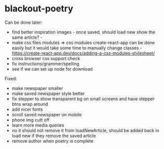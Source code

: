 # blackout-poetry

Can be done later:

- find better inspiration images - once saved, should load new show the same article? -
- make css files modules => css modules create-react-app can be done easily but it would take some time to manually change classes - https://create-react-app.dev/docs/adding-a-css-modules-stylesheet/
- cross browser css support check
- fix instructions/grammer/spelling
- see if we can set up node for download

Fixed:

- make newspaper smaller
- make saved newspaper style better
- fix stepper to show transparent bg on small screens and have stepper btns wrap around
- add nicer fonts
- scroll saved newspaper on mobile
- phone img cutt off
- learn more media queries
- no it should not remove it from loadNewArticle, should be added back in load new if they remove the saved article
- remove author when poetry is complete